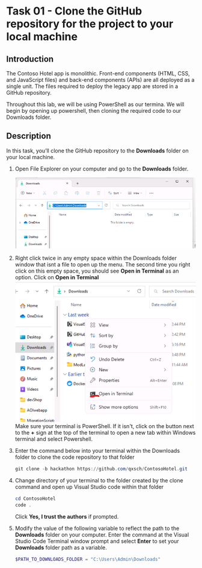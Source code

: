 # Task 01 - Clone the GitHub repository for the project to your local machine

<!--- Estimated time: 3 minutes---> 

## Introduction

The Contoso Hotel app is monolithic. Front-end components (HTML, CSS, and JavaScript files) and back-end components (APIs) are all deployed as a single unit. The files required to deploy the legacy app are stored in a GitHub repository. 

Throughout this lab, we will be using PowerShell as our termina. We will begin by opening up powershell, then cloning the required code to our Downloads folder.

## Description

In this task, you’ll clone the GitHub repository to the **Downloads** folder on your local machine.

1.  Open File Explorer on your computer and go to the **Downloads** folder. 

    ![otderjk6.png](../../media/otderjk6.png)

1. Right click twice in any empty space within the Downloads folder window that isnt a file to open up the menu. The second time you right click on this empty space, you should see **Open in Terminal** as an option. Click on **Open in Terminal**
    ![adsad32](../../media/adsad32.png)
Make sure your terminal is PowerShell. If it isn't, click on the button next to the **+** sign at the top of the terminal to open a new tab within Windows terminal and select Powershell.

1. Enter the command below into your terminal within the Downloads folder to clone the code repository to that folder

    ```powershell
    git clone -b hackathon https://github.com/qxsch/ContosoHotel.git
    ```

1. Change directory of your terminal to the folder created by the clone command and open up Visual Studio code within that folder

    ```powershell
    cd ContosoHotel
    code .
    ```
    Click **Yes, I trust the authors** if prompted.

1. Modify the value of the following variable to reflect the path to the **Downloads** folder on your computer. Enter the command at the Visual Studio Code Terminal window prompt and select **Enter** to set your **Downloads** folder path as a variable.

    ```powershell
    $PATH_TO_DOWNLOADS_FOLDER = "C:\Users\Admin\Downloads"
    ```
